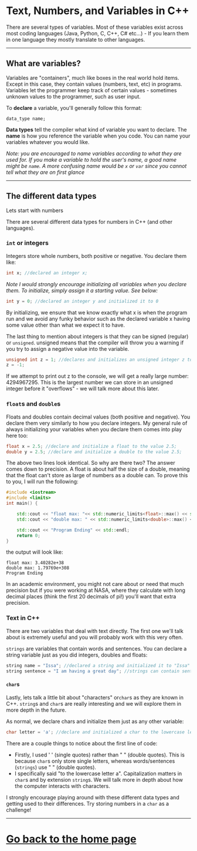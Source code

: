 # Text, Numbers, and Variables in C++

There are several types of variables. 
Most of these variables exist across most coding languages
(Java, Python, C, C++, C# etc...) - If you learn them in one 
language they mostly translate to other languages.

---

## What are variables?

Variables are "containers", much like boxes in the real world hold items.
Except in this case, they contain values (numbers, text, etc) in programs.
Variables let the programmer keep track of certain values -
sometimes unknown values to the programmer, such as user input.

To **declare** a variable, you'll generally follow this format:
```
data_type name;
```
**Data types** tell the compiler what kind of variable you want to
declare. The **name** is how you reference the variable when you code.
You can name your variables whatever you would like. 

_Note: you are encouraged to name variables according to what they are used
for. If you make a variable to hold the user's name, a good name might be `name`. A more confusing name would be `x` or `var` since you cannot tell what they are on first glance_

---

## The different data types

Lets start with numbers

There are several different data types for numbers in C++ (and other languages).

### `int` or integers

Integers store whole numbers, both positive or negative. You declare them like:

```c++
int x; //declared an integer x;
```

 *Note I would strongly encourage initializing all variables when you declare them.
To initialize, simply assign it a starting value. See below:* 

```c++
int y = 0; //declared an integer y and initialized it to 0
```

By initializing, we ensure that we know exactly what x is when the program run
and we avoid any funky behavior such as the declared variable x having some value
other than what we expect it to have.

The last thing to mention about integers is that they can be signed (regular)
or `unsigned`. unsigned means that the compiler will throw you a warning if you
try to assign a negative value into the variable.

```c++
unsigned int z = 1; //declares and initializes an unsigned integer z to 1.
z = -1; 

```

If we attempt to print out z to the console, we will get a really large number:
4294967295. This is the largest number we can store in an unsigned integer before
it "overflows" - we will talk more about this later.


### `float`s and `double`s
Floats and doubles contain decimal values (both positive and negative). You declare
them very similarly to how you declare integers. My general rule of always initializing
your variables when you declare them comes into play here too:
```c++
float x = 2.5; //declare and initialize a float to the value 2.5;
double y = 2.5; //declare and initialize a double to the value 2.5;
```
The above two lines look identical. So why are there two? The answer comes down to
precision. A float is about half the size of a double, meaning that the float can't
store as large of numbers as a double can. To prove this to you, I will run the following:

```c++
#include <iostream>
#include <limits>
int main() {

    std::cout << "float max: "<< std::numeric_limits<float>::max() << std::endl;
    std::cout << "double max: " << std::numeric_limits<double>::max() << std::endl;

    std::cout << "Program Ending" << std::endl;
    return 0;
}
```

the output will look like:

```
float max: 3.40282e+38
double max: 1.79769e+308
Program Ending
```

In an academic environment, you might not care about or need that much precision
but if you were working at NASA, where they calculate with long decimal places
(think the first 20 decimals of pi!)
you'll want that extra precision.

### Text in C++

There are two variables that deal with text directly. The first one we'll talk
about is extremely useful and you will probably work with this very often.

`strings` are variables that contain words and sentences. You can declare a 
string variable just as you did integers, doubles and floats:

```c++
string name = "Issa"; //declared a string and initialized it to "Issa"
string sentence = "I am having a great day"; //strings can contain sentences
```

#### `char`s

Lastly, lets talk a little bit about "characters" or`char`s as they are known in
C++. `string`s and `char`s are really interesting and we will explore them in more
depth in the future.

As normal, we declare chars and initialize them just as any other variable:

```c++
char letter = 'a'; //declare and initialized a char to the lowercase letter "a"
```

There are a couple things to notice about the first line of code:
- Firstly, I used ' ' (single quotes) rather than " " (double quotes). This is
because `char`s only store single letters, whereas words/sentences (`strings`)
use " " (double quotes).
- I specifically said "to the lowercase letter a". Capitalization matters in
`char`s and by extension `string`s. We will talk more in depth about how the
computer interacts with characters.

I strongly encourage playing around with these different data types and getting
used to their differences. Try storing numbers in a `char` as a challenge!

---

# [Go back to the home page](HomePage.md)
